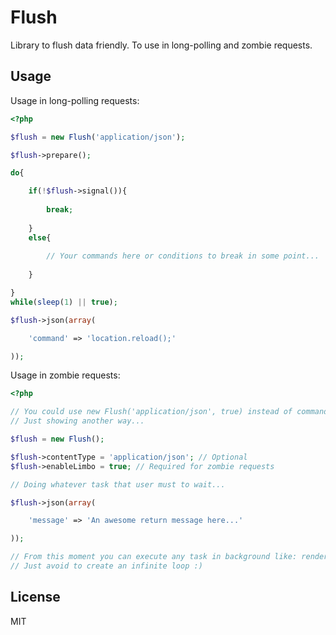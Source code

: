 Flush
=====

Library to flush data friendly. To use in long-polling and zombie requests.

Usage
-----

Usage in long-polling requests:
```php
<?php

$flush = new Flush('application/json');

$flush->prepare();

do{

    if(!$flush->signal()){
    
        break;
    
    }
    else{
    
        // Your commands here or conditions to break in some point...
    
    }

}
while(sleep(1) || true);

$flush->json(array(

    'command' => 'location.reload();'

));
```

Usage in zombie requests:
```php
<?php

// You could use new Flush('application/json', true) instead of commands bellow.
// Just showing another way...

$flush = new Flush();

$flush->contentType = 'application/json'; // Optional
$flush->enableLimbo = true; // Required for zombie requests

// Doing whatever task that user must to wait...

$flush->json(array(

    'message' => 'An awesome return message here...'

));

// From this moment you can execute any task in background like: render a PDF, send emails or fire some slow script.
// Just avoid to create an infinite loop :)
```

License
----

MIT
